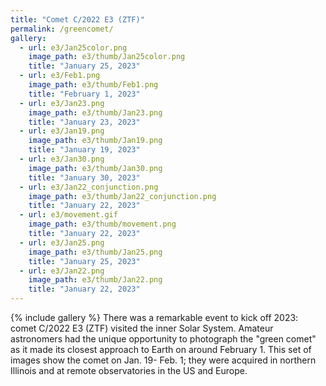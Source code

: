 ```yaml
---
title: "Comet C/2022 E3 (ZTF)"
permalink: /greencomet/
gallery:
  - url: e3/Jan25color.png
    image_path: e3/thumb/Jan25color.png
    title: "January 25, 2023"
  - url: e3/Feb1.png
    image_path: e3/thumb/Feb1.png
    title: "February 1, 2023"
  - url: e3/Jan23.png
    image_path: e3/thumb/Jan23.png
    title: "January 23, 2023"
  - url: e3/Jan19.png
    image_path: e3/thumb/Jan19.png
    title: "January 19, 2023"
  - url: e3/Jan30.png
    image_path: e3/thumb/Jan30.png
    title: "January 30, 2023"
  - url: e3/Jan22_conjunction.png
    image_path: e3/thumb/Jan22_conjunction.png
    title: "January 22, 2023"
  - url: e3/movement.gif
    image_path: e3/thumb/movement.png
    title: "January 22, 2023"
  - url: e3/Jan25.png
    image_path: e3/thumb/Jan25.png
    title: "January 25, 2023"
  - url: e3/Jan22.png
    image_path: e3/thumb/Jan22.png
    title: "January 22, 2023"
---
```

{% include gallery %}
There was a remarkable event to kick off 2023: comet C/2022 E3 (ZTF) visited the inner Solar System.
Amateur astronomers had the unique opportunity to photograph the "green comet" as it made its closest approach to Earth on around February 1. 
This set of images show the comet on Jan. 19- Feb. 1; they were acquired in northern Illinois and at remote observatories in the US and Europe.